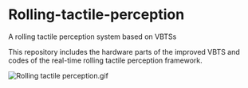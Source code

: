 # Rolling-tactile-perception
A rolling tactile perception system based on VBTSs

This repository includes the hardware parts of the improved VBTS and codes of the real-time rolling tactile perception framework.


![Rolling tactile perception.gif](https://github.com/Lintao-X/Rolling-tactile-perception/blob/main/Rolling%20tactile%20perception.gif)
